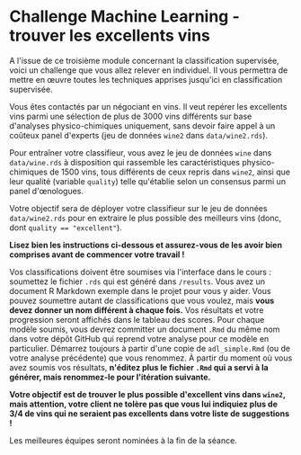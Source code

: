 # Challenge Machine Learning - trouver les excellents vins

A l'issue de ce troisième module concernant la classification supervisée, voici un challenge que vous allez relever en individuel. Il vous permettra de mettre en œuvre toutes les techniques apprises jusqu'ici en classification supervisée.

Vous êtes contactés par un négociant en vins. Il veut repérer les excellents vins parmi une sélection de plus de 3000 vins différents sur base d'analyses physico-chimiques uniquement, sans devoir faire appel à un coûteux panel d'experts (jeu de données `wine2` dans `data/wine2.rds`).

Pour entraîner votre classifieur, vous avez le jeu de données `wine` dans `data/wine.rds` à disposition qui rassemble les caractéristiques physico-chimiques de 1500 vins, tous différents de ceux repris dans `wine2`, ainsi que leur qualité (variable `quality`) telle qu'établie selon un consensus parmi un panel d'œnologues.

Votre objectif sera de déployer votre classifieur sur le jeu de données `data/wine2.rds` pour en extraire le plus possible des meilleurs vins (donc, dont `quality == "excellent"`).

**Lisez bien les instructions ci-dessous et assurez-vous de les avoir bien comprises avant de commencer votre travail !**

Vos classifications doivent être soumises via l'interface dans le cours : soumettez le fichier `.rds` qui est généré dans `/results`. Vous avez un document R Markdown exemple dans le projet pour vous y aider. Vous pouvez soumettre autant de classifications que vous voulez, mais **vous devez donner un nom différent à chaque fois.** Vos résultats et votre progression seront affichés dans le tableau des scores. Pour chaque modèle soumis, vous devrez committer un document `.Rmd` du même nom dans votre dépôt GitHub qui reprend votre analyse pour ce modèle en particulier. Démarrez toujours à partir d'une copie de `adl_simple.Rmd` (ou de votre analyse précédente) que vous renommez. À partir du moment où vous avez soumis vos résultats, **n'éditez plus le fichier `.Rmd` qui a servi à la générer, mais renommez-le pour l'itération suivante.**

**Votre objectif est de trouver le plus possible d'excellent vins dans `wine2`, mais attention, votre client ne tolère pas que vous lui indiquiez plus de 3/4 de vins qui ne seraient pas excellents dans votre liste de suggestions !**

Les meilleures équipes seront nominées à la fin de la séance.
